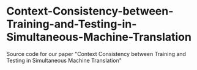 # Context-Consistency-between-Training-and-Testing-in-Simultaneous-Machine-Translation
Source code for our paper "Context Consistency between Training and Testing in Simultaneous Machine Translation"
